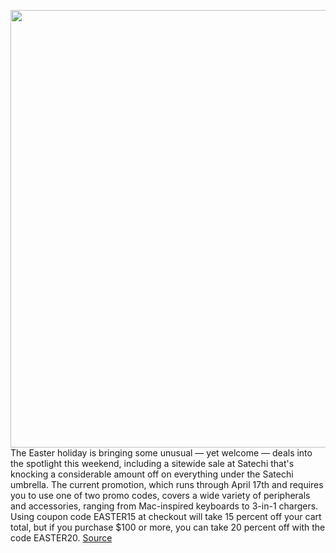 <img src='https://cdn.vox-cdn.com/thumbor/K1jo_Z53jNsFQkT30VJQTyRSDQ4=/0x0:1281x986/1200x800/filters:focal(539x391:743x595)/cdn.vox-cdn.com/uploads/chorus_image/image/70756823/Satechi_Press.0.jpg' width='700px' /><br/>
The Easter holiday is bringing some unusual — yet welcome — deals into the spotlight this weekend, including a sitewide sale at Satechi that's knocking a considerable amount off on everything under the Satechi umbrella. The current promotion, which runs through April 17th and requires you to use one of two promo codes, covers a wide variety of peripherals and accessories, ranging from Mac-inspired keyboards to 3-in-1 chargers. Using coupon code EASTER15 at checkout will take 15 percent off your cart total, but if you purchase $100 or more, you can take 20 percent off with the code EASTER20.
<a href='https://www.theverge.com/good-deals/2022/4/16/23025037/satechi-accessories-samsung-galaxy-book-pro-s21-plus-ultra-macbook-pro-13-amd-ryzen-cpu-deal-sale'> Source <a/>